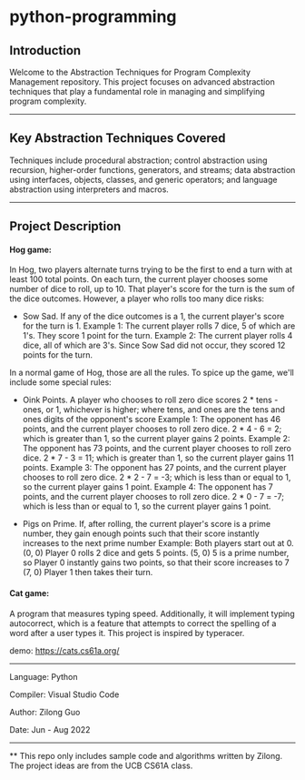 # python-programming

## Introduction 

Welcome to the Abstraction Techniques for Program Complexity Management repository. This project focuses on advanced abstraction techniques that play a fundamental role in managing and simplifying program complexity.

---

## Key Abstraction Techniques Covered

Techniques include procedural abstraction; control abstraction using recursion, higher-order functions, generators, and streams; data abstraction using interfaces, objects, classes, and generic operators; and language abstraction using interpreters and macros.

---

## Project Description

#### Hog game:
In Hog, two players alternate turns trying to be the first to end a turn with at least 100 total points. On each turn, the current player chooses some number of dice to roll, up to 10. That player's score for the turn is the sum of the dice outcomes. However, a player who rolls too many dice risks:
 * Sow Sad. If any of the dice outcomes is a 1, the current player's score for the turn is 1.
Example 1: The current player rolls 7 dice, 5 of which are 1's. They score 1 point for the turn.
Example 2: The current player rolls 4 dice, all of which are 3's. Since Sow Sad did not occur, they scored 12 points for the turn.

In a normal game of Hog, those are all the rules. To spice up the game, we'll include some special rules:
 * Oink Points. A player who chooses to roll zero dice scores 2 * tens - ones, or 1, whichever is higher; where tens, and ones are the tens and ones digits of the opponent's score
Example 1: The opponent has 46 points, and the current player chooses to roll zero dice. 2 * 4 - 6 = 2; which is greater than 1, so the current player gains 2 points.
Example 2: The opponent has 73 points, and the current player chooses to roll zero dice. 2 * 7 - 3 = 11; which is greater than 1, so the current player gains 11 points.
Example 3: The opponent has 27 points, and the current player chooses to roll zero dice. 2 * 2 - 7 = -3; which is less than or equal to 1, so the current player gains 1 point.
Example 4: The opponent has 7 points, and the current player chooses to roll zero dice. 2 * 0 - 7 = -7; which is less than or equal to 1, so the current player gains 1 point.

 * Pigs on Prime. If, after rolling, the current player's score is a prime number, they gain enough points such that their score instantly increases to the next prime number
Example:
  Both players start out at 0. (0, 0)
  Player 0 rolls 2 dice and gets 5 points. (5, 0)
  5 is a prime number, so Player 0 instantly gains two points, so that their score increases to 7 (7, 0)
  Player 1 then takes their turn.

#### Cat game:
A program that measures typing speed. Additionally, it will implement typing autocorrect, which is a feature that attempts to correct the spelling of a word after a user types it. This project is inspired by typeracer.

demo: https://cats.cs61a.org/  

---

Language: Python

Compiler: Visual Studio Code

Author: Zilong Guo

Date: Jun - Aug 2022

---

** This repo only includes sample code and algorithms written by Zilong. The project ideas are from the UCB CS61A class.
